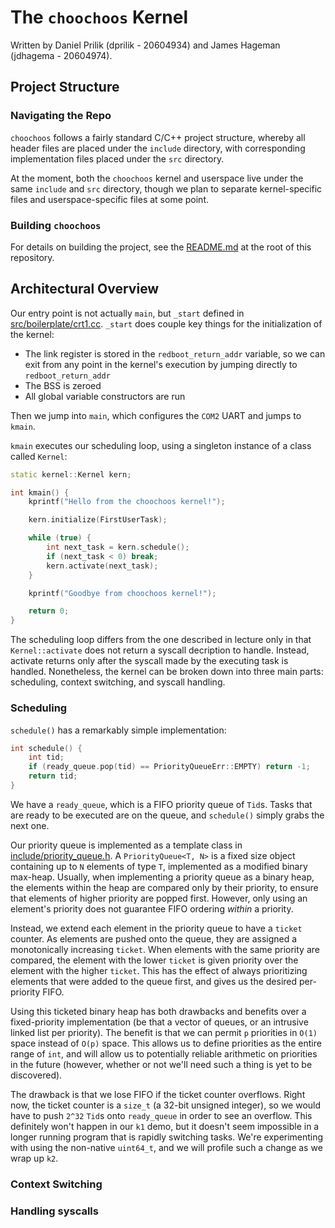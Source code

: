 # The `choochoos` Kernel

Written by Daniel Prilik (dprilik - 20604934) and James Hageman (jdhagema - 20604974).

## Project Structure

### Navigating the Repo

`choochoos` follows a fairly standard C/C++ project structure, whereby all header files are placed under the `include` directory, with corresponding implementation files placed under the `src` directory.

At the moment, both the `choochoos` kernel and userspace live under the same `include` and `src` directory, though we plan to separate kernel-specific files and userspace-specific files at some point.

### Building `choochoos`

For details on building the project, see the [README.md](`../../README.md`) at the root of this repository.

## Architectural Overview

Our entry point is not actually `main`, but `_start` defined in [src/boilerplate/crt1.cc](../../src/boilerplate/crt1.cc). `_start` does couple key things for the initialization of the kernel:
- The link register is stored in the `redboot_return_addr` variable, so we can exit from any point in the kernel's execution by jumping directly to `redboot_return_addr`
- The BSS is zeroed
- All global variable constructors are run

Then we jump into `main`, which configures the `COM2` UART and jumps to `kmain`.

`kmain` executes our scheduling loop, using a singleton instance of a class called `Kernel`:

```cpp
static kernel::Kernel kern;

int kmain() {
    kprintf("Hello from the choochoos kernel!");

    kern.initialize(FirstUserTask);

    while (true) {
        int next_task = kern.schedule();
        if (next_task < 0) break;
        kern.activate(next_task);
    }

    kprintf("Goodbye from choochoos kernel!");

    return 0;
}
```

The scheduling loop differs from the one described in lecture only in that `Kernel::activate` does not return a syscall decription to handle. Instead, activate returns only after the syscall made by the executing task is handled. Nonetheless, the kernel can be broken down into three main parts: scheduling, context switching, and syscall handling.

### Scheduling

`schedule()` has a remarkably simple implementation:

```cpp
int schedule() {
    int tid;
    if (ready_queue.pop(tid) == PriorityQueueErr::EMPTY) return -1;
    return tid;
}
```

We have a `ready_queue`, which is a FIFO priority queue of `Tid`s. Tasks that
are ready to be executed are on the queue, and `schedule()` simply grabs the
next one.

Our priority queue is implemented as a template class in [include/priority_queue.h](../../include/priority_queue.h). A `PriorityQueue<T, N>` is a fixed size object containing up to `N` elements of type `T`, implemented as a modified binary max-heap. Usually, when implementing a priority queue as a binary heap, the elements within the heap are compared only by their priority, to ensure that elements of higher priority are popped first. However, only using an element's priority does not guarantee FIFO ordering _within_ a priority. 

Instead, we extend each element in the priority queue to have a `ticket` counter. As elements are pushed onto the queue, they are assigned a monotonically increasing `ticket`. When elements with the same priority are compared, the element with the lower `ticket` is given priority over the element with the higher `ticket`. This has the effect of always prioritizing elements that were added to the queue first, and gives us the desired per-priority FIFO.

Using this ticketed binary heap has both drawbacks and benefits over a fixed-priority implementation (be that a vector of queues, or an intrusive linked list per priority). The benefit is that we can permit `p` priorities in `O(1)` space instead of `O(p)` space. This allows us to define priorities as the entire range of `int`, and will allow us to potentially reliable arithmetic on priorities in the future (however, whether or not we'll need such a thing is yet to be discovered).

The drawback is that we lose FIFO if the ticket counter overflows. Right now, the ticket counter is a `size_t` (a 32-bit unsigned integer), so we would have to push `2^32` `Tid`s onto `ready_queue` in order to see an overflow. This definitely won't happen in our `k1` demo, but it doesn't seem impossible in a longer running program that is rapidly switching tasks. We're experimenting with using the non-native `uint64_t`, and we will profile such a change as we wrap up `k2`.


### Context Switching

### Handling syscalls

